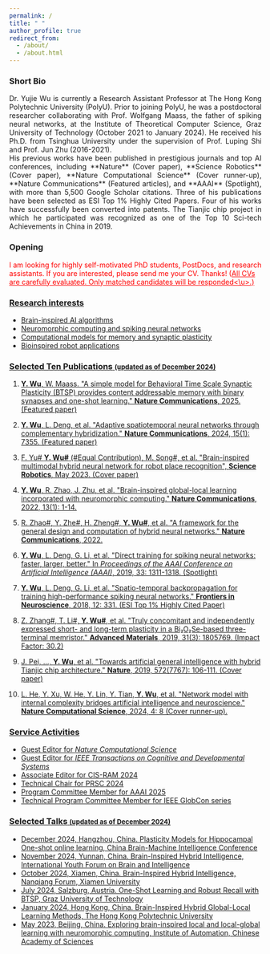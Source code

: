 ```yaml
---
permalink: /
title: " "
author_profile: true
redirect_from: 
  - /about/
  - /about.html
---
```



### **Short Bio**
<div style="text-align: justify;">
Dr. Yujie Wu is currently a Research Assistant Professor at The Hong Kong Polytechnic University (PolyU). Prior to joining PolyU, he was a postdoctoral researcher collaborating with Prof. Wolfgang Maass, the father of spiking neural networks, at the Institute of Theoretical Computer Science, Graz University of Technology (October 2021 to January 2024). He received his Ph.D. from Tsinghua University under the supervision of Prof. Luping Shi and Prof. Jun Zhu (2016-2021).
</div>

<div style="text-align: justify;">
His previous works have been published in prestigious journals and top AI conferences, including **Nature** (Cover paper), **Science Robotics** (Cover paper), **Nature Computational Science** (Cover runner-up), **Nature Communications** (Featured articles), and **AAAI** (Spotlight), with more than 5,500 Google Scholar citations. Three of his publications have been selected as ESI Top 1% Highly Cited Papers. Four of his works have successfully been converted into patents. The Tianjic chip project in which he participated was recognized as one of the Top 10 Sci-tech Achievements in China in 2019.
</div>

### **Opening** 
<span style="color:red;">
I am looking for highly self-motivated PhD students, PostDocs, and research assistants. If you are interested, please send me your CV. Thanks! (<u>All CVs are carefully evaluated. Only matched candidates will be responded<\u>.) </span>

###  **Research interests** 
 * Brain-inspired AI algorithms 
 * Neuromorphic computing and spiking neural networks
 * Computational models for memory and synaptic plasticity
 * Bioinspired robot applications

### **Selected Ten Publications** <span style="font-size: small;">(updated as of December 2024)</span>

1. **Y. Wu**, W. Maass. "A simple model for Behavioral Time Scale Synaptic Plasticity (BTSP) provides content addressable memory with binary synapses and one-shot learning." **Nature Communications**, 2025. (Featured paper)

2. **Y. Wu**, L. Deng, et al. "Adaptive spatiotemporal neural networks through complementary hybridization." **Nature Communications**, 2024, 15(1): 7355. (Featured paper)

3. F. Yu# **Y. Wu#** (#Equal Contribution), M. Song#, et al. "Brain-inspired multimodal hybrid neural network for robot place recognition", **Science Robotics**, May 2023. (Cover paper)

4. **Y. Wu**, R. Zhao, J. Zhu, et al. "Brain-inspired global-local learning incorporated with neuromorphic computing." **Nature Communications**, 2022, 13(1): 1-14.

5. R. Zhao#, Y. Zhe#, H. Zheng#, **Y. Wu#**, et al. "A framework for the general design and computation of hybrid neural networks." **Nature Communications**, 2022.

6. **Y. Wu**, L. Deng, G. Li, et al. "Direct training for spiking neural networks: faster, larger, better." In *Proceedings of the AAAI Conference on Artificial Intelligence (AAAI)*, 2019, 33: 1311-1318. (Spotlight)

7. **Y. Wu**, L. Deng, G. Li, et al. "Spatio-temporal backpropagation for training high-performance spiking neural networks." **Frontiers in Neuroscience**, 2018, 12: 331. (ESI Top 1% Highly Cited Paper)

8. Z. Zhang#, T. Li#, **Y. Wu#**, et al. "Truly concomitant and independently expressed short- and long-term plasticity in a Bi₂O₂Se-based three-terminal memristor." **Advanced Materials**, 2019, 31(3): 1805769. (Impact Factor: 30.2)

9. J. Pei, ..., **Y. Wu**, et al. "Towards artificial general intelligence with hybrid Tianjic chip architecture." **Nature**, 2019, 572(7767): 106-111. (Cover paper)

10. L. He, Y. Xu, W. He, Y. Lin, Y. Tian, **Y. Wu**, et al. "Network model with internal complexity bridges artificial intelligence and neuroscience." **Nature Computational Science**, 2024, 4: 8 (Cover runner-up).


### **Service Activities**
* Guest Editor for *Nature Computational Science*  
* Guest Editor for *IEEE Transactions on Cognitive and Developmental Systems*  
* Associate Editor for CIS-RAM 2024  
* Technical Chair for PRSC 2024  
* Program Committee Member for AAAI 2025  
* Technical Program Committee Member for IEEE GlobCon series  


### **Selected Talks** <span style="font-size: small;">(updated as of December 2024)</span>
- December 2024, Hangzhou, China. Plasticity Models for Hippocampal One-shot online learning, China Brain-Machine Intelligence Conference
- November 2024, Yunnan, China. Brain-Inspired Hybrid Intelligence, International Youth Forum on Brain and Intelligence
- October 2024, Xiamen, China. Brain-Inspired Hybrid Intelligence, Nanqiang Forum, Xiamen University
- July 2024, Salzburg, Austria. One-Shot Learning and Robust Recall with BTSP, Graz University of Technology
- January 2024, Hong Kong, China. Brain-Inspired Hybrid Global-Local Learning Methods, The Hong Kong Polytechnic University
- May 2023, Beijing, China. Exploring brain-inspired local and local-global learning with neuromorphic computing, Institute of Automation, Chinese Academy of Sciences
 

 



 
